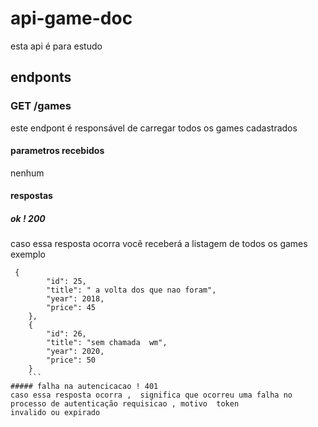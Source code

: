 # api-game-doc
esta api é para estudo 
## endponts
### GET /games
este endpont é responsável de carregar todos os games cadastrados
#### parametros recebidos
nenhum
#### respostas 
##### ok ! 200
caso essa resposta ocorra você receberá a listagem de todos os games
exemplo
```
 {
        "id": 25,
        "title": " a volta dos que nao foram",
        "year": 2018,
        "price": 45
    },
    {
        "id": 26,
        "title": "sem chamada  wm",
        "year": 2020,
        "price": 50
    }
    ```
##### falha na autencicacao ! 401
caso essa resposta ocorra ,  significa que ocorreu uma falha no processo de autenticação requisicao , motivo  token 
invalido ou expirado 
